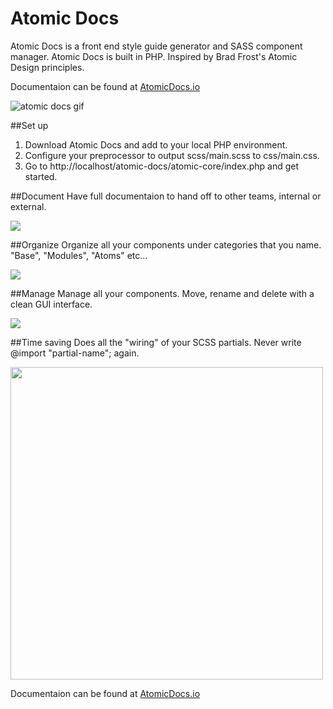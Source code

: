 # Atomic Docs
Atomic Docs is a front end style guide generator and SASS component manager. Atomic Docs is built in PHP. Inspired by Brad Frost's Atomic Design principles.

Documentaion can be found at <a href="http://atomicdocs.io/">AtomicDocs.io</a>

<img src="http://atomicdocs.io/img/demo1.gif" alt="atomic docs gif" />

##Set up
<ol>
	<li>Download Atomic Docs and add to your local PHP environment.</li>
  <li>Configure your preprocessor to output scss/main.scss to css/main.css.</li>
  <li>Go to http://localhost/atomic-docs/atomic-core/index.php and get started.</li>
</ol>

##Document
Have full documentaion to hand off to other teams, internal or external.

<img src="http://atomicdocs.io/img/document.png" />

##Organize
Organize all your components under categories that you name. "Base", "Modules", "Atoms" etc...

<img src="http://atomicdocs.io/img/organize.png"/>

##Manage
Manage all your components. Move, rename and delete with a clean GUI interface.

<img src="http://atomicdocs.io/img/manage.gif" />

##Time saving
Does all the "wiring" of your SCSS partials. Never write @import "partial-name"; again.

<img width="500" src="http://atomicdocs.io/img/helpful.png"/>

Documentaion can be found at <a href="http://atomicdocs.io/">AtomicDocs.io</a>

